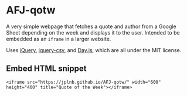 # AFJ-qotw
A very simple webpage that fetches a quote and author from a Google Sheet depending on the week and displays it to the user. Intended to be embedded as an `iframe` in a larger website.

Uses [jQuery][jq], [jquery-csv][jqc], and [Day.js][dj], which are all under the MIT license.

Embed HTML snippet
------------------

    <iframe src="https://jplnb.github.io/AFJ-qotw/" width="600" height="400" title="Quote of the Week"></iframe>

[jq]: https://jquery.com/
[jqc]: https://github.com/evanplaice/jquery-csv/tree/main
[dj]: https://day.js.org/en/
